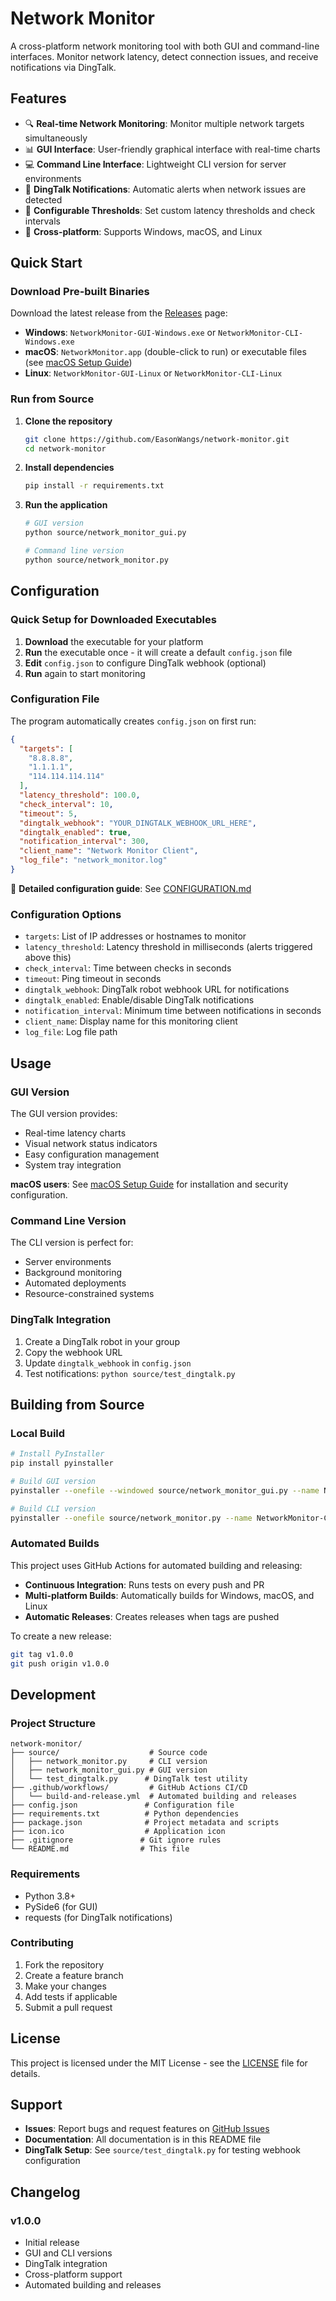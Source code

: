 # Network Monitor

A cross-platform network monitoring tool with both GUI and command-line interfaces. Monitor network latency, detect connection issues, and receive notifications via DingTalk.

## Features

- 🔍 **Real-time Network Monitoring**: Monitor multiple network targets simultaneously
- 📊 **GUI Interface**: User-friendly graphical interface with real-time charts
- 💻 **Command Line Interface**: Lightweight CLI version for server environments
- 🔔 **DingTalk Notifications**: Automatic alerts when network issues are detected
- 🎯 **Configurable Thresholds**: Set custom latency thresholds and check intervals
- 📱 **Cross-platform**: Supports Windows, macOS, and Linux

## Quick Start

### Download Pre-built Binaries

Download the latest release from the [Releases](https://github.com/EasonWangs/network-monitor/releases) page:

- **Windows**: `NetworkMonitor-GUI-Windows.exe` or `NetworkMonitor-CLI-Windows.exe`
- **macOS**: `NetworkMonitor.app` (double-click to run) or executable files (see [macOS Setup Guide](MACOS_SETUP.md))
- **Linux**: `NetworkMonitor-GUI-Linux` or `NetworkMonitor-CLI-Linux`

### Run from Source

1. **Clone the repository**
   ```bash
   git clone https://github.com/EasonWangs/network-monitor.git
   cd network-monitor
   ```

2. **Install dependencies**
   ```bash
   pip install -r requirements.txt
   ```

3. **Run the application**
   ```bash
   # GUI version
   python source/network_monitor_gui.py

   # Command line version
   python source/network_monitor.py
   ```

## Configuration

### Quick Setup for Downloaded Executables

1. **Download** the executable for your platform
2. **Run** the executable once - it will create a default `config.json` file
3. **Edit** `config.json` to configure DingTalk webhook (optional)
4. **Run** again to start monitoring

### Configuration File

The program automatically creates `config.json` on first run:

```json
{
  "targets": [
    "8.8.8.8",
    "1.1.1.1",
    "114.114.114.114"
  ],
  "latency_threshold": 100.0,
  "check_interval": 10,
  "timeout": 5,
  "dingtalk_webhook": "YOUR_DINGTALK_WEBHOOK_URL_HERE",
  "dingtalk_enabled": true,
  "notification_interval": 300,
  "client_name": "Network Monitor Client",
  "log_file": "network_monitor.log"
}
```

📖 **Detailed configuration guide**: See [CONFIGURATION.md](CONFIGURATION.md)

### Configuration Options

- `targets`: List of IP addresses or hostnames to monitor
- `latency_threshold`: Latency threshold in milliseconds (alerts triggered above this)
- `check_interval`: Time between checks in seconds
- `timeout`: Ping timeout in seconds
- `dingtalk_webhook`: DingTalk robot webhook URL for notifications
- `dingtalk_enabled`: Enable/disable DingTalk notifications
- `notification_interval`: Minimum time between notifications in seconds
- `client_name`: Display name for this monitoring client
- `log_file`: Log file path

## Usage

### GUI Version

The GUI version provides:
- Real-time latency charts
- Visual network status indicators
- Easy configuration management
- System tray integration

**macOS users**: See [macOS Setup Guide](MACOS_SETUP.md) for installation and security configuration.

### Command Line Version

The CLI version is perfect for:
- Server environments
- Background monitoring
- Automated deployments
- Resource-constrained systems

### DingTalk Integration

1. Create a DingTalk robot in your group
2. Copy the webhook URL
3. Update `dingtalk_webhook` in `config.json`
4. Test notifications: `python source/test_dingtalk.py`

## Building from Source

### Local Build

```bash
# Install PyInstaller
pip install pyinstaller

# Build GUI version
pyinstaller --onefile --windowed source/network_monitor_gui.py --name NetworkMonitor-GUI

# Build CLI version
pyinstaller --onefile source/network_monitor.py --name NetworkMonitor-CLI
```

### Automated Builds

This project uses GitHub Actions for automated building and releasing:

- **Continuous Integration**: Runs tests on every push and PR
- **Multi-platform Builds**: Automatically builds for Windows, macOS, and Linux
- **Automatic Releases**: Creates releases when tags are pushed

To create a new release:
```bash
git tag v1.0.0
git push origin v1.0.0
```

## Development

### Project Structure

```
network-monitor/
├── source/                    # Source code
│   ├── network_monitor.py     # CLI version
│   ├── network_monitor_gui.py # GUI version
│   └── test_dingtalk.py      # DingTalk test utility
├── .github/workflows/         # GitHub Actions CI/CD
│   └── build-and-release.yml  # Automated building and releases
├── config.json               # Configuration file
├── requirements.txt          # Python dependencies
├── package.json              # Project metadata and scripts
├── icon.ico                  # Application icon
├── .gitignore               # Git ignore rules
└── README.md                # This file
```

### Requirements

- Python 3.8+
- PySide6 (for GUI)
- requests (for DingTalk notifications)

### Contributing

1. Fork the repository
2. Create a feature branch
3. Make your changes
4. Add tests if applicable
5. Submit a pull request

## License

This project is licensed under the MIT License - see the [LICENSE](LICENSE) file for details.

## Support

- **Issues**: Report bugs and request features on [GitHub Issues](https://github.com/EasonWangs/network-monitor/issues)
- **Documentation**: All documentation is in this README file
- **DingTalk Setup**: See `source/test_dingtalk.py` for testing webhook configuration

## Changelog

### v1.0.0
- Initial release
- GUI and CLI versions
- DingTalk integration
- Cross-platform support
- Automated building and releases